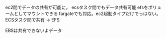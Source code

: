 ec2間でデータの共有が可能に。
ecsタスク間でもデータ共有可能
efsをボリュームとしてマウントできる
fargateでも対応。ec2起動タイプだけでっはない。
ECSタスク間で共有 → EFS

EBSは共有できないよデータ